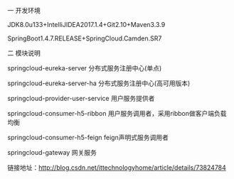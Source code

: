 一 开发环境

JDK8.0u133+IntelliJIDEA2017.1.4+Git2.10+Maven3.3.9

SpringBoot1.4.7.RELEASE+SpringCloud.Camden.SR7


二 模块说明

springcloud-eureka-server 分布式服务注册中心(单点)

springcloud-eureka-server-ha 分布式服务注册中心(高可用版本)

springcloud-provider-user-service 用户服务提供者

springcloud-consumer-h5-ribbon 用户服务调用者，采用ribbon做客户端负载均衡

springcloud-consumer-h5-feign feign声明式服务调用者

springcloud-gateway 网关服务

链接地址：http://blog.csdn.net/ittechnologyhome/article/details/73824784
